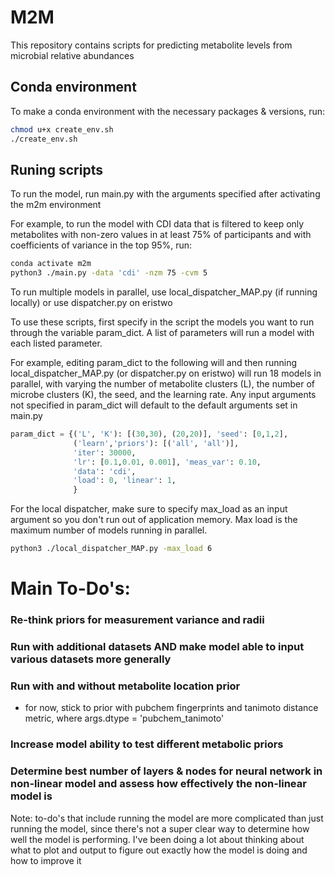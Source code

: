 # M2M

This repository contains scripts for predicting metabolite levels from microbial relative abundances

## Conda environment
To make a conda environment with the necessary packages & versions, run:
```bash
chmod u+x create_env.sh
./create_env.sh
```

## Runing scripts
To run the model, run main.py with the arguments specified after activating the m2m environment

For example, to run the model with CDI data that is filtered to keep only metabolites with non-zero values in at least 75% of 
participants and with coefficients of variance in the top 95%, run:
```bash
conda activate m2m
python3 ./main.py -data 'cdi' -nzm 75 -cvm 5
```

To run multiple models in parallel, use local_dispatcher_MAP.py (if running locally) or use dispatcher.py on eristwo

To use these scripts, first specify in the script the models you want to run through the variable param_dict. A list of parameters will run a model 
with each listed parameter. 

For example, editing param_dict to the following will and then running local_dispatcher_MAP.py (or dispatcher.py on 
eristwo) will run 18 models in parallel, with varying the number of metabolite clusters (L), the 
number of microbe clusters (K), the seed, and the learning rate. Any input arguments not specified in param_dict 
will default to the default arguments set in main.py

```python
param_dict = {('L', 'K'): [(30,30), (20,20)], 'seed': [0,1,2],
              ('learn','priors'): [('all', 'all')],
              'iter': 30000,
              'lr': [0.1,0.01, 0.001], 'meas_var': 0.10,
              'data': 'cdi',
              'load': 0, 'linear': 1,
              }
```

For the local dispatcher, make sure to specify max_load as an input argument so you don't run out of application memory. 
Max load is the maximum number of models running in parallel.

```bash
python3 ./local_dispatcher_MAP.py -max_load 6
```

# Main To-Do's:
### Re-think priors for measurement variance and radii
### Run with additional datasets AND make model able to input various datasets more generally
### Run with and without metabolite location prior 
 - for now, stick to prior with pubchem fingerprints and tanimoto distance metric, where args.dtype = 'pubchem_tanimoto'
### Increase model ability to test different metabolic priors
### Determine best number of layers & nodes for neural network in non-linear model and assess how effectively the non-linear model is


Note: to-do's that include running the model are more complicated than just running the model, since there's not a super clear way to determine how well the model is performing. I've been doing a lot about thinking about what to plot and output to figure out exactly how the model is doing and how to improve it 

